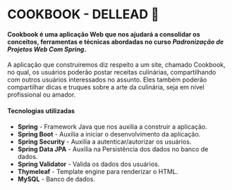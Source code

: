 # COOKBOOK - DELLEAD 🍰

#### Cookbook é uma aplicação Web que nos ajudará a consolidar os conceitos, ferramentas e técnicas abordadas no curso <i>Padronização de Projetos Web Com Spring</i>. 

A aplicação que construiremos diz respeito a um site, chamado Cookbook, no qual, os usuários poderão postar receitas culinárias, compartilhando com outros usuários interessados no assunto. Eles também poderão compartilhar dicas e truques sobre a arte da culinária, seja em nível profissional ou amador.

#### Tecnologias utilizadas

* **Spring** - Framework Java que nos auxilia a construir a aplicação.
* **Spring Boot** - Auxilia a iniciar o desenvolvimento da aplicação.
* **Spring Security** - Auxilia a autenticar/autorizar os usuários.
* **Spring Data JPA** - Auxilia na Persistência dos dados no banco de dados.
* **Spring Validator** - Valida os dados dos usuários.
* **Thymeleaf** - Template engine para renderizar o HTML.
* **MySQL** - Banco de dados.

